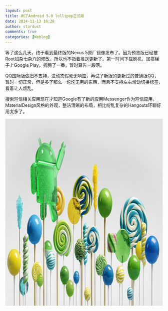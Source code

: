 ```yaml
---
layout: post
title: 刷了Android 5.0 lollipop正式版
date: 2014-11-13 16:28
author: stardust
comments: true
categories: [Weblog]
---
```

等了这么几天，终于看到最终版的Nexus 5原厂镜像发布了。因为预览版已经被Root加杂七杂八的修改，所以也不指着推送更新了。第一时间下载刷机，加搭梯子上Google Play，折腾了一番，暂时算告一段落。

QQ国际版依旧不支持，进动态假死无响应，再试了新版的更新过的普通版QQ，暂时一切正常，但是多了那么一坨坨无用的东西，而且不支持左右滑动切换标签，看着让人烦乱。

搜索短信相关应用现在才知道Google有了新的应用Messenger作为短信应用，MaterialDesign风格的外观，整洁清晰的布局，相比纷乱复杂的Hangouts环聊好用太多了。

<a href="/wp-content/uploads/2014/11/lollipop.jpg"><img src="/wp-content/uploads/2014/11/lollipop-1024x596.jpg" alt="lollipop" width="1024" height="596" class="alignnone size-large wp-image-818" /></a>
